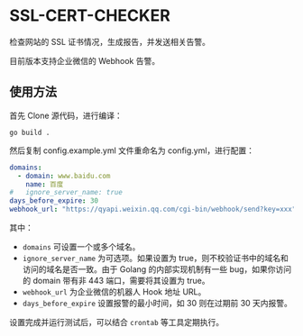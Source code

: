 # SSL-CERT-CHECKER

检查网站的 SSL 证书情况，生成报告，并发送相关告警。

目前版本支持企业微信的 Webhook 告警。

## 使用方法

首先 Clone 源代码，进行编译：

```shell
go build .
```

然后复制 config.example.yml 文件重命名为 config.yml，进行配置：

```yaml
domains:
  - domain: www.baidu.com
    name: 百度
#   ignore_server_name: true
days_before_expire: 30
webhook_url: "https://qyapi.weixin.qq.com/cgi-bin/webhook/send?key=xxx"
```

其中：

- `domains` 可设置一个或多个域名。
- `ignore_server_name` 为可选项。如果设置为 true，则不校验证书中的域名和访问的域名是否一致。由于 Golang 的内部实现机制有一些 bug，如果你访问的 domain 带有非 443 端口，需要将其设置为 true。
- `webhook_url` 为企业微信的机器人 Hook 地址 URL。
- `days_before_expire` 设置报警的最小时间，如 30 则在过期前 30 天内报警。

设置完成并运行测试后，可以结合 `crontab` 等工具定期执行。
